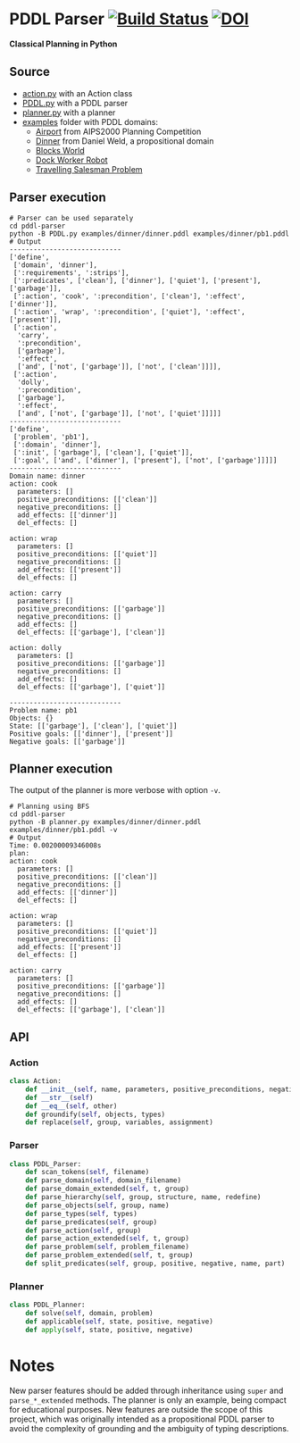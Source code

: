 # PDDL Parser [![Build Status](https://travis-ci.org/pucrs-automated-planning/pddl-parser.svg?branch=master)](https://travis-ci.org/pucrs-automated-planning/pddl-parser) [![DOI](https://zenodo.org/badge/42985356.svg)](https://zenodo.org/badge/latestdoi/42985356)
**Classical Planning in Python**

## Source
- [action.py](action.py) with an Action class
- [PDDL.py](PDDL.py) with a PDDL parser
- [planner.py](planner.py) with a planner
- [examples](examples/) folder with PDDL domains:
  - [Airport](examples/airport) from AIPS2000 Planning Competition
  - [Dinner](examples/dinner) from Daniel Weld, a propositional domain
  - [Blocks World](examples/blocksworld)
  - [Dock Worker Robot](examples/dwr)
  - [Travelling Salesman Problem](examples/tsp)

## Parser execution
```Shell
# Parser can be used separately
cd pddl-parser
python -B PDDL.py examples/dinner/dinner.pddl examples/dinner/pb1.pddl
# Output
----------------------------
['define',
 ['domain', 'dinner'],
 [':requirements', ':strips'],
 [':predicates', ['clean'], ['dinner'], ['quiet'], ['present'], ['garbage']],
 [':action', 'cook', ':precondition', ['clean'], ':effect', ['dinner']],
 [':action', 'wrap', ':precondition', ['quiet'], ':effect', ['present']],
 [':action',
  'carry',
  ':precondition',
  ['garbage'],
  ':effect',
  ['and', ['not', ['garbage']], ['not', ['clean']]]],
 [':action',
  'dolly',
  ':precondition',
  ['garbage'],
  ':effect',
  ['and', ['not', ['garbage']], ['not', ['quiet']]]]]
----------------------------
['define',
 ['problem', 'pb1'],
 [':domain', 'dinner'],
 [':init', ['garbage'], ['clean'], ['quiet']],
 [':goal', ['and', ['dinner'], ['present'], ['not', ['garbage']]]]]
----------------------------
Domain name: dinner
action: cook
  parameters: []
  positive_preconditions: [['clean']]
  negative_preconditions: []
  add_effects: [['dinner']]
  del_effects: []

action: wrap
  parameters: []
  positive_preconditions: [['quiet']]
  negative_preconditions: []
  add_effects: [['present']]
  del_effects: []

action: carry
  parameters: []
  positive_preconditions: [['garbage']]
  negative_preconditions: []
  add_effects: []
  del_effects: [['garbage'], ['clean']]

action: dolly
  parameters: []
  positive_preconditions: [['garbage']]
  negative_preconditions: []
  add_effects: []
  del_effects: [['garbage'], ['quiet']]

----------------------------
Problem name: pb1
Objects: {}
State: [['garbage'], ['clean'], ['quiet']]
Positive goals: [['dinner'], ['present']]
Negative goals: [['garbage']]
```

## Planner execution
The output of the planner is more verbose with option ``-v``.

```Shell
# Planning using BFS
cd pddl-parser
python -B planner.py examples/dinner/dinner.pddl examples/dinner/pb1.pddl -v
# Output
Time: 0.00200009346008s
plan:
action: cook
  parameters: []
  positive_preconditions: [['clean']]
  negative_preconditions: []
  add_effects: [['dinner']]
  del_effects: []

action: wrap
  parameters: []
  positive_preconditions: [['quiet']]
  negative_preconditions: []
  add_effects: [['present']]
  del_effects: []

action: carry
  parameters: []
  positive_preconditions: [['garbage']]
  negative_preconditions: []
  add_effects: []
  del_effects: [['garbage'], ['clean']]
```

## API

### Action
```Python
class Action:
    def __init__(self, name, parameters, positive_preconditions, negative_preconditions, add_effects, del_effects, extensions = None)
    def __str__(self)
    def __eq__(self, other)
    def groundify(self, objects, types)
    def replace(self, group, variables, assignment)
```

### Parser
```Python
class PDDL_Parser:
    def scan_tokens(self, filename)
    def parse_domain(self, domain_filename)
    def parse_domain_extended(self, t, group)
    def parse_hierarchy(self, group, structure, name, redefine)
    def parse_objects(self, group, name)
    def parse_types(self, types)
    def parse_predicates(self, group)
    def parse_action(self, group)
    def parse_action_extended(self, t, group)
    def parse_problem(self, problem_filename)
    def parse_problem_extended(self, t, group)
    def split_predicates(self, group, positive, negative, name, part)
```

### Planner
```Python
class PDDL_Planner:
    def solve(self, domain, problem)
    def applicable(self, state, positive, negative)
    def apply(self, state, positive, negative)
```

# Notes
New parser features should be added through inheritance using ``super`` and ``parse_*_extended`` methods.
The planner is only an example, being compact for educational purposes.
New features are outside the scope of this project, which was originally intended as a propositional PDDL parser to avoid the complexity of grounding and the ambiguity of typing descriptions.